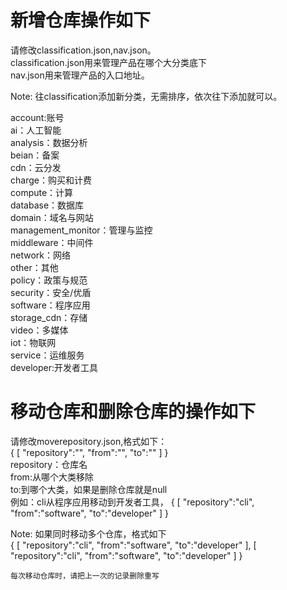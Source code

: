 # 新增仓库操作如下
请修改classification.json,nav.json。<br/>
classification.json用来管理产品在哪个大分类底下<br/>nav.json用来管理产品的入口地址。<br/>

Note: 往classification添加新分类，无需排序，依次往下添加就可以。<br/>

account:账号<br/>
ai：人工智能<br/>
analysis：数据分析<br/>
beian：备案<br/>
cdn：云分发<br/>
charge：购买和计费<br/>
compute：计算<br/>
database：数据库<br/>
domain：域名与网站<br/>
management_monitor：管理与监控<br/>
middleware：中间件<br/>
network：网络<br/>
other：其他<br/>
policy：政策与规范<br/>
security：安全/优盾<br/>
software：程序应用<br/>
storage_cdn：存储<br/>
video：多媒体<br/>
iot：物联网<br/>
service：运维服务<br/>
developer:开发者工具<br/>


# 移动仓库和删除仓库的操作如下
请修改moverepository.json,格式如下：<br/>
{
  [
  "repository":"",
  "from":"",
  "to":""
  ]
}<br/>
repository：仓库名<br/>
from:从哪个大类移除<br/>
to:到哪个大类，如果是删除仓库就是null<br/>
例如：cli从程序应用移动到开发者工具，
{
  [
  "repository":"cli",
  "from":"software",
  "to":"developer"
  ]
}

Note:
如果同时移动多个仓库，格式如下<br/>
{
  [
  "repository":"cli",
  "from":"software",
  "to":"developer"
  ],
  [
  "repository":"cli",
  "from":"software",
  "to":"developer"
  ]
}<br/>

    每次移动仓库时，请把上一次的记录删除重写

